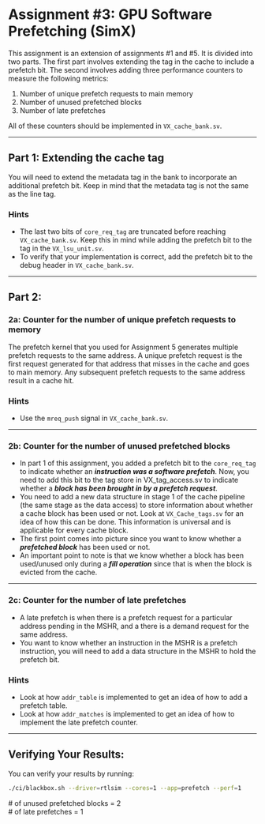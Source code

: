 # Assignment #3: GPU Software Prefetching (SimX)

This assignment is an extension of assignments #1 and #5. It is divided into two parts.
The first part involves extending the tag in the cache to include a prefetch bit.
The second involves adding three performance counters to measure the following metrics:
1. Number of unique prefetch requests to main memory
2. Number of unused prefetched blocks
3. Number of late prefetches

All of these counters should be implemented in `VX_cache_bank.sv`.

---

## Part 1: Extending the cache tag

You will need to extend the metadata tag in the bank to incorporate an additional prefetch bit. Keep in mind that the metadata tag is not the same as the line tag.

### Hints

- The last two bits of `core_req_tag` are truncated before reaching `VX_cache_bank.sv`. Keep this in mind while adding the prefetch bit to the tag in the `VX_lsu_unit.sv`.
- To verify that your implementation is correct, add the prefetch bit to the debug header in `VX_cache_bank.sv`.

---

## Part 2:

### 2a: Counter for the number of unique prefetch requests to memory

The prefetch kernel that you used for Assignment 5 generates multiple prefetch requests to the same address. A unique prefetch request is the first request generated for that address that misses in the cache and goes to main memory. Any subsequent prefetch requests to the same address result in a cache hit.

### Hints
- Use the `mreq_push` signal in `VX_cache_bank.sv`.

---

### 2b: Counter for the number of unused prefetched blocks

- In part 1 of this assignment, you added a prefetch bit to the `core_req_tag` to indicate whether an ***instruction was a software prefetch***. Now, you need to add this bit to the tag store in VX_tag_access.sv to indicate whether a ***block has been brought in by a prefetch request***.
- You need to add a new data structure in stage 1 of the cache pipeline (the same stage as the data access) to store information about whether a cache block has been used or not. Look at `VX_Cache_tags.sv` for an idea of how this can be done. This information is universal and is applicable for every cache block.
- The first point comes into picture since you want to know whether a ***prefetched block*** has been used or not.
- An important point to note is that we know whether a block has been used/unused only during a ***fill operation*** since that is when the block is evicted from the cache.

---

### 2c: Counter for the number of late prefetches

- A late prefetch is when there is a prefetch request for a particular address pending in the MSHR, and a there is a demand request for the same address.
- You want to know whether an instruction in the MSHR is a prefetch instruction, you will need to add a data structure in the MSHR to hold the prefetch bit.

### Hints
- Look at how `addr_table` is implemented to get an idea of how to add a prefetch table.
- Look at how `addr_matches` is implemented to get an idea of how to implement the late prefetch counter.

---

## Verifying Your Results:

You can verify your results by running:

``` bash
./ci/blackbox.sh --driver=rtlsim --cores=1 --app=prefetch --perf=1
```
\# of unused prefetched blocks = 2 \
\# of late prefetches = 1
